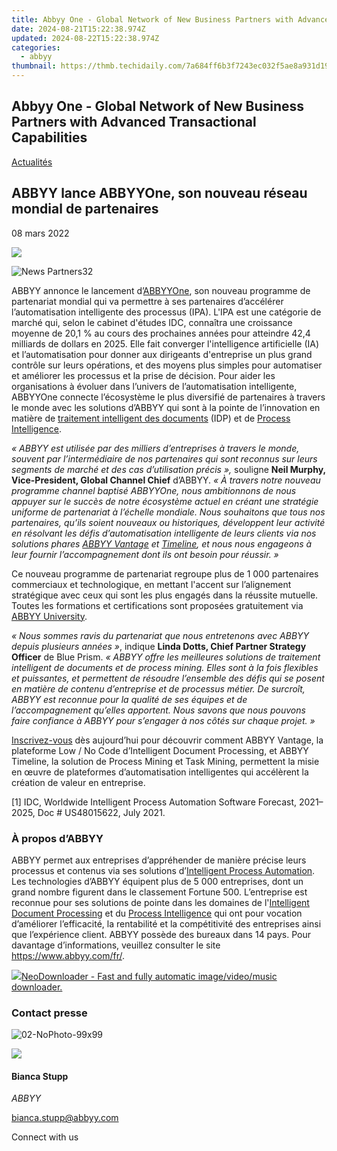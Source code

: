 ```yaml
---
title: Abbyy One - Global Network of New Business Partners with Advanced Transactional Capabilities
date: 2024-08-21T15:22:38.974Z
updated: 2024-08-22T15:22:38.974Z
categories:
  - abbyy
thumbnail: https://thmb.techidaily.com/7a684ff6b3f7243ec032f5ae8a931d190264bae1e112796613965ade353d6f1f.png
---
```


## Abbyy One - Global Network of New Business Partners with Advanced Transactional Capabilities

[Actualités](https://tools.techidaily.com/abbyy/products/)

## ABBYY lance ABBYYOne, son nouveau réseau mondial de partenaires

08 mars 2022

![](https://content.abbyy.com/-/media/project/abbyy/abbyy/branchtemplates/shutterstock_1272462163_1296-x-729.jpg?h=729&iar=0&w=1296)

![News Partners32](https://static4.abbyy.com/abbyycommedia/33882/news-partners32.jpg) 

ABBYY annonce le lancement d’[ABBYYOne](https://tools.techidaily.com/abbyy/products/), son nouveau programme de partenariat mondial qui va permettre à ses partenaires d’accélérer l’automatisation intelligente des processus (IPA). L'IPA est une catégorie de marché qui, selon le cabinet d'études IDC, connaîtra une croissance moyenne de 20,1 % au cours des prochaines années pour atteindre 42,4 milliards de dollars en 2025\. Elle fait converger l'intelligence artificielle (IA) et l’automatisation pour donner aux dirigeants d'entreprise un plus grand contrôle sur leurs opérations, et des moyens plus simples pour automatiser et améliorer les processus et la prise de décision. Pour aider les organisations à évoluer dans l’univers de l’automatisation intelligente, ABBYYOne connecte l’écosystème le plus diversifié de partenaires à travers le monde avec les solutions d’ABBYY qui sont à la pointe de l’innovation en matière de [traitement intelligent des documents](https://tools.techidaily.com/abbyy/products/) (IDP) et de [Process Intelligence](https://tools.techidaily.com/abbyy/products/).

_« ABBYY est utilisée par des milliers d’entreprises à travers le monde, souvent par l’intermédiaire de nos partenaires qui sont reconnus sur leurs segments de marché et des cas d’utilisation précis »,_ souligne **Neil Murphy, Vice-President, Global Channel Chief** d’ABBYY. _« À travers notre nouveau programme channel baptisé ABBYYOne, nous ambitionnons de nous appuyer sur le succès de notre écosystème actuel en créant une stratégie uniforme de partenariat à l’échelle mondiale. Nous souhaitons que tous nos partenaires, qu’ils soient nouveaux ou historiques, développent leur activité en résolvant les défis d’automatisation intelligente de leurs clients via nos solutions phares [ABBYY Vantage](https://tools.techidaily.com/abbyy/products/) et [Timeline](https://tools.techidaily.com/abbyy/products/), et nous nous engageons à leur fournir l’accompagnement dont ils ont besoin pour réussir. »_

Ce nouveau programme de partenariat regroupe plus de 1 000 partenaires commerciaux et technologique, en mettant l'accent sur l’alignement stratégique avec ceux qui sont les plus engagés dans la réussite mutuelle. Toutes les formations et certifications sont proposées gratuitement via [ABBYY University](https://tools.techidaily.com/abbyy/products/).

_« Nous sommes ravis du partenariat que nous entretenons avec ABBYY depuis plusieurs années »_, indique **Linda Dotts, Chief Partner Strategy Officer** de Blue Prism. _« ABBYY offre les meilleures solutions de traitement intelligent de documents et de process mining. Elles sont à la fois flexibles et puissantes, et permettent de résoudre l’ensemble des défis qui se posent en matière de contenu d’entreprise et de processus métier. De surcroît, ABBYY est reconnue pour la qualité de ses équipes et de l’accompagnement qu’elles apportent. Nous savons que nous pouvons faire confiance à ABBYY pour s’engager à nos côtés sur chaque projet. »_

[Inscrivez-vous](https://tools.techidaily.com/abbyy/products/) dès aujourd’hui pour découvrir comment ABBYY Vantage, la plateforme Low / No Code d’Intelligent Document Processing, et ABBYY Timeline, la solution de Process Mining et Task Mining, permettent la misie en œuvre de plateformes d’automatisation intelligentes qui accélèrent la création de valeur en entreprise.

\[1\] IDC, Worldwide Intelligent Process Automation Software Forecast, 2021–2025, Doc # US48015622, July 2021.

### À propos d’ABBYY

ABBYY permet aux entreprises d’appréhender de manière précise leurs processus et contenus via ses solutions d’[Intelligent Process Automation](https://tools.techidaily.com/abbyy/products/). Les technologies d’ABBYY équipent plus de 5 000 entreprises, dont un grand nombre figurent dans le classement Fortune 500\. L’entreprise est reconnue pour ses solutions de pointe dans les domaines de l'[Intelligent Document Processing](https://tools.techidaily.com/abbyy/products/) et du [Process Intelligence](https://tools.techidaily.com/abbyy/products/) qui ont pour vocation d’améliorer l’efficacité, la rentabilité et la compétitivité des entreprises ainsi que l’expérience client. ABBYY possède des bureaux dans 14 pays. Pour davantage d’informations, veuillez consulter le site <https://www.abbyy.com/fr/>.

<!-- affiliate ads begin -->
<a href="https://secure.2checkout.com/order/checkout.php?PRODS=4559731&QTY=1&AFFILIATE=108875&CART=1"><img src="http://www.neowise.com/images/nd-ss-w200.jpg" border="0">NeoDownloader - Fast and fully automatic image/video/music downloader. </a>
<!-- affiliate ads end -->
### Contact presse

![02-NoPhoto-99x99](https://static1.abbyy.com/abbyycommedia/25632/02-nophoto-99x99.png)

<!-- affiliate ads begin -->
<a href="https://shop.copernic.com/order/checkout.php?PRODS=41033101&QTY=1&AFFILIATE=108875&CART=1"><img src="https://secure.2checkout.com/images/merchant/8d30aa96e72440759f74bd2306c1fa3d/Copernic-2023-Affiliate-728x90-Elite.png" border="0"></a>
<!-- affiliate ads end -->
#### Bianca Stupp

_ABBYY_

[bianca.stupp@abbyy.com](https://tools.techidaily.com/abbyy/products/)

Connect with us

<ins class="adsbygoogle"
     style="display:block"
     data-ad-format="autorelaxed"
     data-ad-client="ca-pub-7571918770474297"
     data-ad-slot="1223367746"></ins>



<ins class="adsbygoogle"
     style="display:block"
     data-ad-client="ca-pub-7571918770474297"
     data-ad-slot="8358498916"
     data-ad-format="auto"
     data-full-width-responsive="true"></ins>
